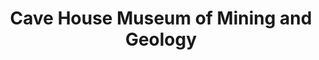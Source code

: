 ---
layout: repo
title: "Cave House Museum of Mining and Geology"
id: 20379
permalink: repos/20379/
---